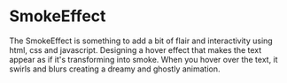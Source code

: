 # SmokeEffect
The SmokeEffect is something to add a bit of flair and interactivity using html, css and javascript. Designing a hover effect that makes the text appear as if it's transforming into smoke. When you hover over the text, it swirls and blurs creating a dreamy and ghostly animation.
